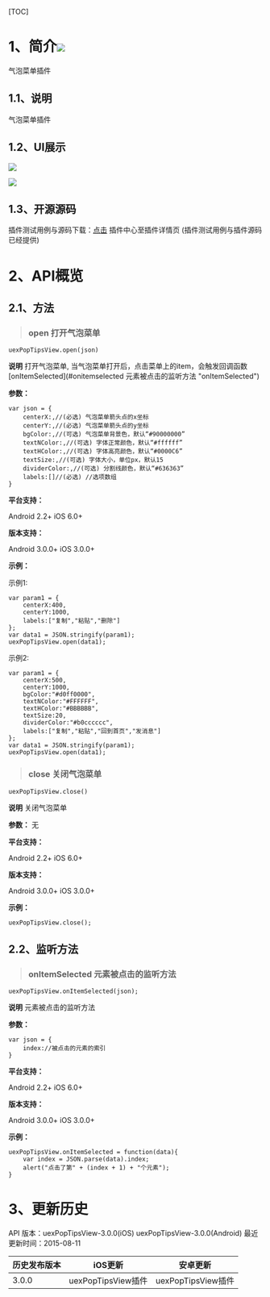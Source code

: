 [TOC]
# 1、简介[![](http://appcan-download.oss-cn-beijing.aliyuncs.com/%E5%85%AC%E6%B5%8B%2Fgf.png)]()
气泡菜单插件

## 1.1、说明
气泡菜单插件

## 1.2、UI展示
![](http://i.imgur.com/DXoWut3.png)

![](http://i.imgur.com/QgSQ7zY.png)

## 1.3、开源源码
插件测试用例与源码下载：[点击](xxxx ) 插件中心至插件详情页 (插件测试用例与插件源码已经提供)

# 2、API概览

## 2.1、方法

> ### open 打开气泡菜单

`uexPopTipsView.open(json)`

**说明**
打开气泡菜单, 当气泡菜单打开后，点击菜单上的item，会触发回调函数[onItemSelected](#onitemselected 元素被点击的监听方法 "onItemSelected")

**参数：**
```
var json = {
    centerX:,//(必选) 气泡菜单箭头点的x坐标
    centerY:,//(必选) 气泡菜单箭头点的y坐标
    bgColor:,//(可选) 气泡菜单背景色，默认“#90000000”
    textNColor:,//(可选) 字体正常颜色，默认“#ffffff”
    textHColor:,//(可选) 字体高亮颜色，默认“#0000C6”
    textSize:,//(可选) 字体大小，单位px，默认15
    dividerColor:,//(可选) 分割线颜色，默认“#636363”
    labels:[]//(必选) //选项数组
}
```

**平台支持：**

Android 2.2+
iOS 6.0+


**版本支持：**

Android 3.0.0+
iOS 3.0.0+


**示例：**

示例1:
```
var param1 = {
    centerX:400,
    centerY:1000,
    labels:["复制","粘贴","删除"]
};
var data1 = JSON.stringify(param1);
uexPopTipsView.open(data1);
```

示例2:
```
var param1 = {
    centerX:500,
    centerY:1000,
    bgColor:"#d0ff0000",
    textNColor:"#FFFFFF",
    textHColor:"#BBBBBB",
    textSize:20,
    dividerColor:"#b0cccccc",
    labels:["复制","粘贴","回到首页","发消息"]
};
var data1 = JSON.stringify(param1);
uexPopTipsView.open(data1);
```

> ### close 关闭气泡菜单

`uexPopTipsView.close()`

**说明**
关闭气泡菜单

**参数：**
无

**平台支持：**  

Android 2.2+
iOS 6.0+


**版本支持：**  

Android 3.0.0+
iOS 3.0.0+


**示例：**
```
uexPopTipsView.close();
```

## 2.2、监听方法

> ### onItemSelected 元素被点击的监听方法

`uexPopTipsView.onItemSelected(json);`

**说明**
元素被点击的监听方法

**参数：**
```
var json = {
    index://被点击的元素的索引
}

```
**平台支持：**  

Android 2.2+
iOS 6.0+

**版本支持：**  

Android 3.0.0+
iOS 3.0.0+

**示例：**  
```
uexPopTipsView.onItemSelected = function(data){
    var index = JSON.parse(data).index;
    alert("点击了第" + (index + 1) + "个元素");
}
```



# 3、更新历史
API 版本：uexPopTipsView-3.0.0(iOS) uexPopTipsView-3.0.0(Android)
最近更新时间：2015-08-11

| 历史发布版本 | iOS更新 | 安卓更新 |
| ------------ | ------------ | ------------ |
| 3.0.0 | uexPopTipsView插件 | uexPopTipsView插件|
